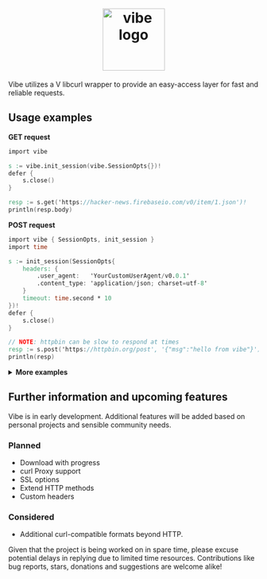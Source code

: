 <h1 align="center"><img src ="https://github.com/tobealive/ui/assets/34311583/15dcf057-8284-4f5d-8622-0d8d878fa4bb" alt="vibe logo" width="125"></h1>

Vibe utilizes a V libcurl wrapper to provide an easy-access layer for fast and reliable requests.

## Usage examples

**GET request**

```v
import vibe

s := vibe.init_session(vibe.SessionOpts{})!
defer {
	s.close()
}

resp := s.get('https://hacker-news.firebaseio.com/v0/item/1.json')!
println(resp.body)
```

**POST request**

```v
import vibe { SessionOpts, init_session }
import time

s := init_session(SessionOpts{
	headers: {
		.user_agent:   'YourCustomUserAgent/v0.0.1'
		.content_type: 'application/json; charset=utf-8'
	}
	timeout: time.second * 10
})!
defer {
	s.close()
}

// NOTE: httpbin can be slow to respond at times
resp := s.post('https://httpbin.org/post', '{"msg":"hello from vibe"}')!
println(resp)
```

<details><summary><b>More examples</b></summary>

<br>

**Slice request**

If optimizing speed is of concern when querying pages with large response bodies, and you know you only need a portion of them, you can perform a `get_slice` request.

```v
// Sends a GET request to the specified `url` and returns a slice of the response content.
// Allocation of the received response as a vstring is postponed until the `start` byte position is reached.
// The content is returned as soon as the slice reaches its `max_size` (offset from `start`)
// - `max_size` can be `none` to return the remainder from the start.
pub fn (session Session) get_slice(url string, start u32, size ?u32) !Response {
	return session.get_slice_(url, start, size)
}
```

```v
import vibe
import net.html

s := vibe.init_session(vibe.SessionOpts{})!
defer {
	s.close()
}

resp := s.get_slice('https://docs.vosca.dev/advanced-concepts/v-and-c.html', 65_000, 10_000)!
selector := html.parse(resp.body).get_tags_by_class_name('language-vmod')[0]
println(selector.text())
```

<br>

**Persistent Cookie**

Share cookies between requests / sessions with a curl cookie jar file.

<em>The demo below does not provide real authentication data, for a "full" use-case scenario,
change the payload data and requested URLs to actual addresses that require authentication.</em>

```v
import vibe
import os
import time

cookie_jar := './demo_cookie'

s := vibe.init_session(vibe.SessionOpts{
	headers: {
		.content_type: 'application/json; charset=utf-8'
	}
	cookie_jar: cookie_jar
})!

// Login and save cookies to curl cookie file.
s.post('https://api.yourdomain.com/v1/login', '{"username":"yourname","password":"password"}')!
s.close()

// Use the `cookie_file` in subsequent sessions to access endpoints that require the authentication above.
s2 := vibe.init_session(vibe.SessionOpts{
	headers: {
		.content_type: 'application/json; charset=utf-8'
	}
	cookie_file: cookie_jar
})!

resp := s2.get('https://api.yourdomain.com/v1/protected_page')!
// ... use resp

s2.close()
// Remove the cookie file or keep it for later usage.
os.rm(cookie_jar)!
```

</details>

## Further information and upcoming features

Vibe is in early development. Additional features will be added based on personal projects and sensible community needs.

### Planned

- Download with progress
- curl Proxy support
- SSL options
- Extend HTTP methods
- Custom headers

### Considered

- Additional curl-compatible formats beyond HTTP.

Given that the project is being worked on in spare time, please excuse potential delays in replying due to limited time resources.
Contributions like bug reports, stars, donations and suggestions are welcome alike!

